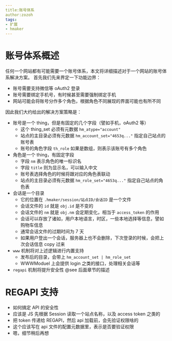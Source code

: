 ```yaml
---
title:账号体系
author:zozoh
tags:
- 扩展
- hmaker
---
```


# 账号体系概述

任何一个网站都有可能需要一个账号体系，本文将详细描述对于一个网站的账号体系解决方案。
首先我们先来界定一下功能边界：

- 账号需要支持微信等 oAuth2 登录
- 账号需要绑定手机号，有时候甚至需要强制绑定手机
- 网站可能会将账号分作多个角色，根据角色不同展现的界面可能也有所不同

因此我们大约给出的解决方案策略是：

- 账号是一个 thing，但是有固定的几个字段（譬如手机，oAuth2 等）
    + 这个 thing_set 必须有元数据 `hm_atype="account"` 
    + 站点的主目录必须有元数据 `hm_account_set="4653q..."` 指定自己站点的账号表
    + 账号的角色字段 `th_role` 如果是数组，则表示该账号有多个角色
- 角色是一个 thing，有固定字段 
    + 字段 `nm` 表示角色的唯一标识名
    + 字段 `title` 则为显示名，可以输入中文
    + 账号表选择角色的时候将跟对应的角色表联动
    + 站点的主目录必须有元数据 `hm_role_set="4653q..."` 指定自己站点的角色表
- 会话是一个目录
    + 它的位置在 `.hmaker/session/站点ID/会话ID` 是一个文件
    + 会话文件的 `id` 就是 `obj.id` 是不变的
    + 会话文件的 `nm` 就是 `obj.nm` 会定期变化，相当于 `access_token` 的作用
    + 会话可以存放了诸如，用户本地语言，时区，一些本地选择等信息，譬如购物车信息
    + 通常会话文件的过期时间为 7 天
    + 如果用户登出一个会话，服务器上也不会删除，下次登录的时候，会把上次会话信息 copy 过来
- `www` 机制将对上述逻辑进行内置支持
    + 发布后的目录，会带上 `hm_account_set | hm_role_set`
    + WWWModuel 上会提供 login 之类的接口，处理相关会话等
- `regapi` 机制将提升安全性 @see 后面章节的描述

# REGAPI 支持

- 如何搞定 API 的安全性
- 应该是 JS 先根据 Session 读取一个站点名称，以及 access token 之类的
- 把 token 传递给 REGAPI，然后 api 加载前，会先验证权限啥的
- 这个应该写在 api 文件的配置元数据里，表示是否要验证权限
- 嗯，细节稍后再想






















